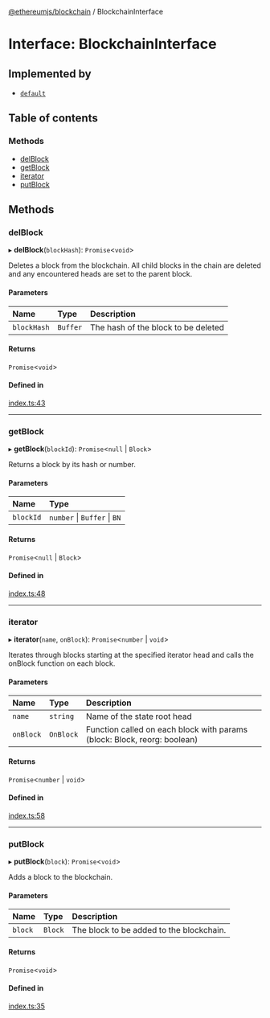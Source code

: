 [@ethereumjs/blockchain](../README.md) / BlockchainInterface

# Interface: BlockchainInterface

## Implemented by

- [`default`](../classes/default.md)

## Table of contents

### Methods

- [delBlock](BlockchainInterface.md#delblock)
- [getBlock](BlockchainInterface.md#getblock)
- [iterator](BlockchainInterface.md#iterator)
- [putBlock](BlockchainInterface.md#putblock)

## Methods

### delBlock

▸ **delBlock**(`blockHash`): `Promise`<`void`\>

Deletes a block from the blockchain. All child blocks in the chain are
deleted and any encountered heads are set to the parent block.

#### Parameters

| Name        | Type     | Description                         |
| :---------- | :------- | :---------------------------------- |
| `blockHash` | `Buffer` | The hash of the block to be deleted |

#### Returns

`Promise`<`void`\>

#### Defined in

[index.ts:43](https://github.com/ethereumjs/ethereumjs-monorepo/blob/master/packages/blockchain/src/index.ts#L43)

---

### getBlock

▸ **getBlock**(`blockId`): `Promise`<`null` \| `Block`\>

Returns a block by its hash or number.

#### Parameters

| Name      | Type                         |
| :-------- | :--------------------------- |
| `blockId` | `number` \| `Buffer` \| `BN` |

#### Returns

`Promise`<`null` \| `Block`\>

#### Defined in

[index.ts:48](https://github.com/ethereumjs/ethereumjs-monorepo/blob/master/packages/blockchain/src/index.ts#L48)

---

### iterator

▸ **iterator**(`name`, `onBlock`): `Promise`<`number` \| `void`\>

Iterates through blocks starting at the specified iterator head and calls
the onBlock function on each block.

#### Parameters

| Name      | Type      | Description                                                              |
| :-------- | :-------- | :----------------------------------------------------------------------- |
| `name`    | `string`  | Name of the state root head                                              |
| `onBlock` | `OnBlock` | Function called on each block with params (block: Block, reorg: boolean) |

#### Returns

`Promise`<`number` \| `void`\>

#### Defined in

[index.ts:58](https://github.com/ethereumjs/ethereumjs-monorepo/blob/master/packages/blockchain/src/index.ts#L58)

---

### putBlock

▸ **putBlock**(`block`): `Promise`<`void`\>

Adds a block to the blockchain.

#### Parameters

| Name    | Type    | Description                              |
| :------ | :------ | :--------------------------------------- |
| `block` | `Block` | The block to be added to the blockchain. |

#### Returns

`Promise`<`void`\>

#### Defined in

[index.ts:35](https://github.com/ethereumjs/ethereumjs-monorepo/blob/master/packages/blockchain/src/index.ts#L35)
